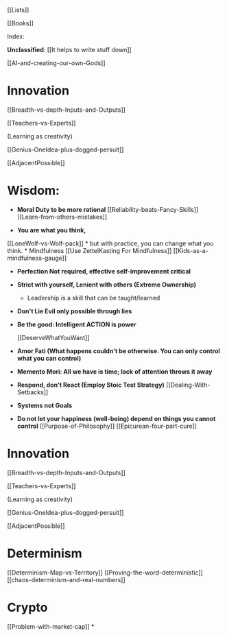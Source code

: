 

[[Lists]]

[[Books]]

Index:

**Unclassified**:
[[It helps to write stuff down]]

[[AI-and-creating-our-own-Gods]]




# Innovation

[[Breadth-vs-depth-Inputs-and-Outputs]]

[[Teachers-vs-Experts]]

(Learning as creativity)

[[Genius-OneIdea-plus-dogged-persuit]]


[[AdjacentPossible]]





# Wisdom:

* **Moral Duty to be more rational**
[[Reliability-beats-Fancy-Skills]]
[[Learn-from-others-mistakes]]

* **You are what you think,** 

[[LoneWolf-vs-Wolf-pack]]
		* but with practice, you can change what you think.
			* Mindfulness
			[[Use ZettelKasting For Mindfulness]]
			[[Kids-as-a-mindfulness-gauge]]

* **Perfection Not required, effective self-improvement critical**

* **Strict with yourself, Lenient with others (Extreme Ownership)**
	*  Leadership is a skill that can be taught/learned

* **Don't Lie Evil only possible through lies**

* **Be the good:  Intelligent ACTION is power**

	[[DeserveWhatYouWant]]

* **Amor Fati (What happens couldn't be otherwise. You can only control what you can control)**

* **Memento Mori: All we have is time; lack of attention throws it away**

* **Respond, don't React (Employ Stoic Test Strategy)**
[[Dealing-With-Setbacks]]

* **Systems not Goals**
* **Do not let your happiness (well-being) depend on things you cannot control**
[[Purpose-of-Philosophy]]
[[Epicurean-four-part-cure]]



# Innovation

[[Breadth-vs-depth-Inputs-and-Outputs]]

[[Teachers-vs-Experts]]

(Learning as creativity)

[[Genius-OneIdea-plus-dogged-persuit]]


[[AdjacentPossible]]

# Determinism

[[Determinism-Map-vs-Territory]]
[[Proving-the-word-deterministic]]
[[chaos-determinism-and-real-numbers]]


# Crypto

[[Problem-with-market-cap]]
* 










